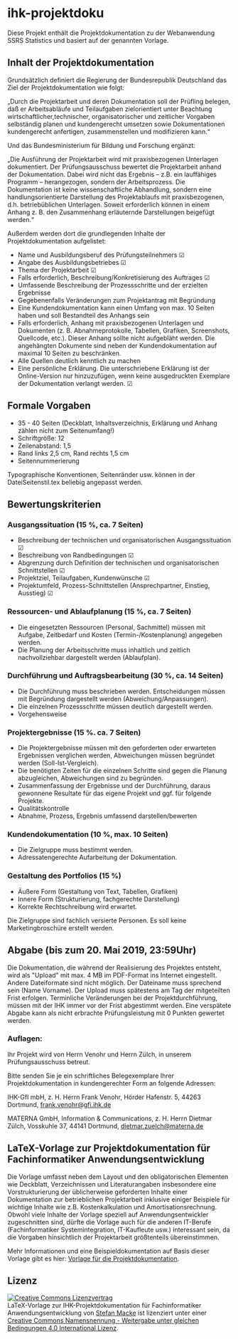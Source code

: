 # ihk-projektdoku

Diese Projekt enthält die Projektdokumentation zu der Webanwendung SSRS Statistics und basiert auf der genannten Vorlage.

## Inhalt der Projektdokumentation

Grundsätzlich definiert die Regierung der Bundesrepublik Deutschland das Ziel der Projektdokumentation wie folgt:

„Durch die Projektarbeit und deren Dokumentation soll der Prüfling belegen, daß er Arbeitsabläufe und Teilaufgaben zielorientiert unter Beachtung wirtschaftlicher,technischer, organisatorischer und zeitlicher Vorgaben selbständig planen und kundengerecht umsetzen sowie Dokumentationen kundengerecht anfertigen, zusammenstellen und modifizieren kann.“

Und das Bundesministerium für Bildung und Forschung ergänzt:

„Die Ausführung der Projektarbeit wird mit praxisbezogenen Unterlagen dokumentiert. Der Prüfungsausschuss bewertet die Projektarbeit anhand der Dokumentation. Dabei wird nicht das Ergebnis – z.B. ein lauffähiges Programm – herangezogen, sondern der Arbeitsprozess. Die Dokumentation ist keine wissenschaftliche Abhandlung, sondern eine handlungsorientierte Darstellung des Projektablaufs mit praxisbezogenen, d.h. betriebüblichen Unterlagen. Soweit erforderlich können in einem Anhang z. B. den Zusammenhang erläuternde Darstellungen beigefügt werden.“

Außerdem werden dort die grundlegenden Inhalte der Projektdokumentation aufgelistet:
- Name und Ausbildungsberuf des Prüfungsteilnehmers &#9745;
- Angabe des Ausbildungsbetriebes &#9745;
- Thema der Projektarbeit &#9745;
- Falls erforderlich, Beschreibung/Konkretisierung des Auftrages &#9745;
- Umfassende Beschreibung der Prozessschritte und der erzielten Ergebnisse
- Gegebenenfalls Veränderungen zum Projektantrag mit Begründung
- Eine Kundendokumentation kann einen Umfang von max. 10 Seiten haben und soll Bestandteil des Anhangs sein
- Falls erforderlich, Anhang mit praxisbezogenen Unterlagen und Dokumenten (z. B. Abnahmeprotokolle, Tabellen, Grafiken, Screenshots, Quellcode, etc.). Dieser Anhang sollte nicht aufgebläht werden. Die angehängten Dokumente sind neben der Kundendokumentation auf maximal 10 Seiten zu beschränken. 
- Alle Quellen deutlich kenntlich zu machen
- Eine persönliche Erklärung. Die unterschriebene Erklärung ist der Online-Version nur hinzuzufügen, wenn keine ausgedruckten Exemplare der Dokumentation verlangt werden. &#9745;

## Formale Vorgaben
- 35 - 40 Seiten (Deckblatt, Inhaltsverzeichnis, Erklärung und Anhang zählen nicht zum Seitenumfang!)
- Schriftgröße: 12
- Zeilenabstand: 1,5
- Rand links 2,5 cm, Rand rechts 1,5 cm 
- Seitennummerierung

Typographische Konventionen, Seitenränder usw. können in der DateiSeitenstil.tex beliebig angepasst werden.

## Bewertungskriterien
### Ausgangssituation (15 %, ca. 7 Seiten)
- Beschreibung der technischen und organisatorischen Ausgangssituation &#9745;
- Beschreibung von Randbedingungen &#9745;
- Abgrenzung durch Definition der technischen und organisatorischen Schnittstellen &#9745;
- Projektziel, Teilaufgaben, Kundenwünsche &#9745;
- Projektumfeld, Prozess-Schnittstellen (Ansprechpartner, Einstieg, Ausstieg) &#9745;

### Ressourcen- und Ablaufplanung (15 %, ca. 7 Seiten)
- Die eingesetzten Ressourcen (Personal, Sachmittel) müssen mit Aufgabe, Zeitbedarf und Kosten (Termin-/Kostenplanung) angegeben werden.
- Die Planung der Arbeitsschritte muss inhaltlich und zeitlich nachvollziehbar dargestellt
werden (Ablaufplan).

### Durchführung und Auftragsbearbeitung (30 %, ca. 14 Seiten)
- Die Durchführung muss beschrieben werden. Entscheidungen müssen mit Begründung dargestellt werden (Abweichung/Anpassungen).
- Die einzelnen Prozessschritte müssen deutlich dargestellt werden.
- Vorgehensweise

### Projektergebnisse (15 %. ca. 7 Seiten)
- Die Projektergebnisse müssen mit den geforderten oder erwarteten Ergebnissen verglichen
werden, Abweichungen müssen begründet werden (Soll-Ist-Vergleich).
- Die benötigten Zeiten für die einzelnen Schritte sind gegen die Planung abzugleichen, Abweichungen sind zu begründen.
- Zusammenfassung der Ergebnisse und der Durchführung, daraus gewonnene Resultate für
das eigene Projekt und ggf. für folgende Projekte.
- Qualitätskontrolle
- Abnahme, Prozess, Ergebnis umfassend darstellen/bewerten

### Kundendokumentation (10 %, max. 10 Seiten)
- Die Zielgruppe muss bestimmt werden.
- Adressatengerechte Aufarbeitung der Dokumentation. 

### Gestaltung des Portfolios (15 %)
- Äußere Form (Gestaltung von Text, Tabellen, Grafiken)
- Innere Form (Strukturierung, fachgerechte Darstellung)
- Korrekte Rechtschreibung wird erwartet.

Die Zielgruppe sind fachlich versierte Personen. Es soll keine Marketingbroschüre erstellt werden.

## Abgabe (bis zum 20. Mai 2019, 23:59Uhr)

Die Dokumentation, die während der Realisierung des Projektes entsteht, wird als
"Upload" mit max. 4 MB im PDF-Format ins Internet eingestellt. Andere Dateiformate sind nicht
möglich. Der Dateiname muss sprechend sein (Name Vorname). Der Upload muss spätestens am
Tag der mitgeteilten Frist erfolgen. Terminliche Veränderungen bei der Projektdurchführung, müssen mit der IHK immer vor der Frist abgestimmt werden. Eine verspätete Abgabe kann als nicht erbrachte Prüfungsleistung mit 0 Punkten gewertet werden.

### Auflagen:
Ihr Projekt wird von Herrn Venohr und Herrn Zülch, in unserem Prüfungsausschuss betreut.

Bitte senden Sie je ein schriftliches Belegexemplare Ihrer Projektdokumentation
in kundengerechter Form an folgende Adressen:

IHK-GfI mbH, z. H. Herrn Frank Venohr, Hörder Hafenstr. 5, 44263 Dortmund, frank.venohr@gfi.ihk.de

MATERNA GmbH, Information & Communications, z. H. Herrn Dietmar Zülch, Vosskuhle 37, 44141 Dortmund, dietmar.zuelch@materna.de

## LaTeX-Vorlage zur Projektdokumentation für Fachinformatiker Anwendungsentwicklung

Die Vorlage umfasst neben dem Layout und den obligatorischen Elementen wie Deckblatt, Verzeichnissen und Literaturangaben insbesondere eine Vorstrukturierung der üblicherweise geforderten Inhalte einer Dokumentation zur betrieblichen Projektarbeit inklusive einiger Beispiele für wichtige Inhalte wie z.B. Kostenkalkulation und Amortisationsrechnung. Obwohl viele Inhalte der Vorlage speziell auf Anwendungsentwickler zugeschnitten sind, dürfte die Vorlage auch für die anderen IT-Berufe (Fachinformatiker Systemintegration, IT-Kaufleute usw.) interessant sein, da die Vorgaben hinsichtlich der Projektarbeit größtenteils übereinstimmen.

Mehr Informationen und eine Beispieldokumentation auf Basis dieser Vorlage gibt es hier: [Vorlage für die Projektdokumentation][fiaevorlage].

[fiaevorlage]: http://fiae.link/LaTeXVorlageFIAE "Vorlage für die Projektdokumentation"

## Lizenz

[![Creative Commons Lizenzvertrag](https://i.creativecommons.org/l/by-sa/4.0/88x31.png)](http://creativecommons.org/licenses/by-sa/4.0/)  
LaTeX-Vorlage zur IHK-Projektdokumentation für Fachinformatiker Anwendungsentwicklung von [Stefan Macke](http://fiae.link/LaTeXVorlageFIAE) ist lizenziert unter einer [Creative Commons Namensnennung - Weitergabe unter gleichen Bedingungen 4.0 International Lizenz](http://creativecommons.org/licenses/by-sa/4.0/).
